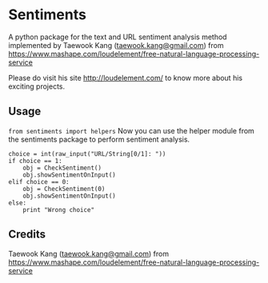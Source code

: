 Sentiments
==========

A python package for the text and URL sentiment analysis method implemented by Taewook Kang (taewook.kang@gmail.com) from https://www.mashape.com/loudelement/free-natural-language-processing-service

Please do visit his site http://loudelement.com/ to know more about his exciting projects.

Usage
-----

`from sentiments import helpers`
Now you can use the helper module from the sentiments package to perform sentiment analysis.
```
choice = int(raw_input("URL/String[0/1]: "))
if choice == 1:
	obj = CheckSentiment()
	obj.showSentimentOnInput()
elif choice == 0:
	obj = CheckSentiment(0)
	obj.showSentimentOnInput()
else:
	print "Wrong choice"
```

Credits
-------
Taewook Kang (taewook.kang@gmail.com) from https://www.mashape.com/loudelement/free-natural-language-processing-service
